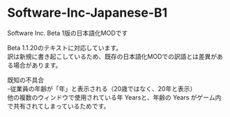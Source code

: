 # Software-Inc-Japanese-B1

Software Inc. Beta 1版の日本語化MODです

Beta 1.1.20のテキストに対応しています。<br>
訳は新規に書き起こしているため、既存の日本語化MODでの訳語とは差異がある場合があります。

既知の不具合<br>
-従業員の年齢が「年」と表示される（20歳ではなく、20年と表示）<br>
  他の複数のウィンドウで使用されている年 Yearsと、年齢の Years がゲーム内で共有されてしまっているためです。<br>
